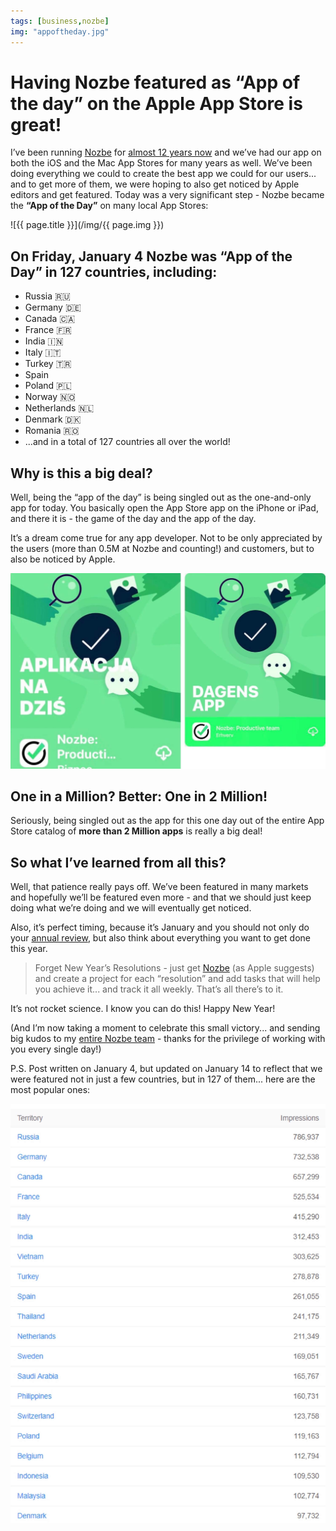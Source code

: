```yaml
---
tags: [business,nozbe]
img: "appoftheday.jpg"
---
```


# Having Nozbe featured as “App of the day” on the Apple App Store is great!

I’ve been running [Nozbe][n] for [almost 12 years now](/nozbe) and we’ve had our app on both the iOS and the Mac App Stores for many years as well. We’ve been doing everything we could to create the best app we could for our users... and to get more of them, we were hoping to also get noticed by Apple editors and get featured. Today was a very significant step - Nozbe became the **“App of the Day”** on many local App Stores:
 
<!--More-->

![{{ page.title }}](/img/{{ page.img }})

## On Friday, January 4 Nozbe was “App of the Day” in 127 countries, including:

* Russia 🇷🇺 
* Germany 🇩🇪 
* Canada 🇨🇦 
* France 🇫🇷 
* India 🇮🇳 
* Italy 🇮🇹 
* Turkey 🇹🇷 
* Spain
* Poland 🇵🇱 
* Norway 🇳🇴 
* Netherlands 🇳🇱 
* Denmark 🇩🇰 
* Romania 🇷🇴 
* ...and in a total of 127 countries all over the world!

## Why is this a big deal?

Well, being the “app of the day” is being singled out as the one-and-only app for today. You basically open the App Store app on the iPhone or iPad, and there it is - the game of the day and the app of the day.

It’s a dream come true for any app developer. Not to be only appreciated by the users (more than 0.5M at Nozbe and counting!) and customers, but to also be noticed by Apple.

![Having Nozbe featured as “App of the day” on the Apple App Store is great! 2](/img/appoftheday-2.jpg)

## One in a Million? Better: One in 2 Million!

Seriously, being singled out as the app for this one day out of the entire App Store catalog of **more than 2 Million apps** is really a big deal!

## So what I’ve learned from all this?

Well, that patience really pays off. We’ve been featured in many markets and hopefully we’ll be featured even more - and that we should just keep doing what we’re doing and we will eventually get noticed.

Also, it’s perfect timing, because it’s January and you should not only do your [annual review](/annual), but also think about everything you want to get done this year.

> Forget New Year’s Resolutions - just get [Nozbe][n] (as Apple suggests) and create a project for each “resolution” and add tasks that will help you achieve it... and track it all weekly. That’s all there’s to it.

It’s not rocket science. I know you can do this! Happy New Year!

(And I’m now taking a moment to celebrate this small victory... and sending big kudos to my [entire Nozbe team](https://nozbe.com/about) - thanks for the privilege of working with you every single day!)

P.S. Post written on January 4, but updated on January 14 to reflect that we were featured not in just a few countries, but in 127 of them... here are the most popular ones:

![Having Nozbe featured as “App of the day” on the Apple App Store is great! 3](/img/appoftheday-3.jpg)

[n]: https://michael.gratis/nozbe
[p]: /podcast